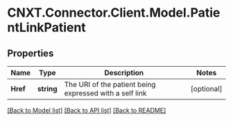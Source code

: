 
# CNXT.Connector.Client.Model.PatientLinkPatient

## Properties

Name | Type | Description | Notes
------------ | ------------- | ------------- | -------------
**Href** | **string** | The URI of the patient being expressed with a self link | [optional] 

[[Back to Model list]](../README.md#documentation-for-models)
[[Back to API list]](../README.md#documentation-for-api-endpoints)
[[Back to README]](../README.md)

